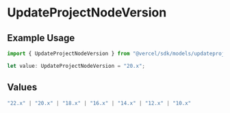 # UpdateProjectNodeVersion

## Example Usage

```typescript
import { UpdateProjectNodeVersion } from "@vercel/sdk/models/updateprojectop.js";

let value: UpdateProjectNodeVersion = "20.x";
```

## Values

```typescript
"22.x" | "20.x" | "18.x" | "16.x" | "14.x" | "12.x" | "10.x"
```